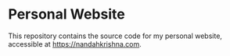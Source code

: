 # Personal Website

This repository contains the source code for my personal website, accessible at https://nandahkrishna.com.
